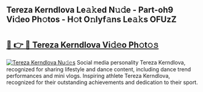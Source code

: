 ## Tereza Kerndlova Le𝚊𝚔ed N𝚞𝚍e - Part-oh9 Vi𝚍eo Ph𝚘tos - H𝚘t O𝚗lyf𝚊ns Le𝚊𝚔s OFUzZ

# <h2><a href="http://hf7lr4g.feru.top/?c=Tereza+Kerndlova">🔗 👉 🔴 Tereza Kerndlova Vi𝚍𝚎o Ph𝚘t𝚘𝚜</a></h2>

[![Tereza Kerndlova Nu𝚍𝚎s](https://i.imgur.com/0TWrTi3.gif)](http://hf7lr4g.feru.top/?c=Tereza+Kerndlova)
Social media personality Tereza Kerndlova, recognized for sharing lifestyle and dance content, including dance trend performances and mini vlogs. Inspiring athlete Tereza Kerndlova, recognized for their outstanding achievements and dedication to their sport. 
